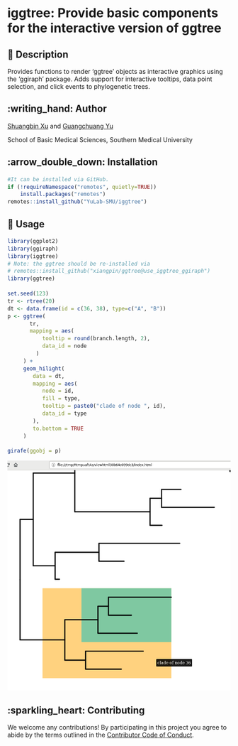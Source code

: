 <!-- README.md is generated from README.Rmd. Please edit that file -->

# iggtree: Provide basic components for the interactive version of ggtree

## :newspaper: Description

Provides functions to render ‘ggtree’ objects as interactive graphics
using the ‘ggiraph’ package. Adds support for interactive tooltips, data
point selection, and click events to phylogenetic trees.

## :writing\_hand: Author

[Shuangbin Xu](https://github.com/xiangpin) and [Guangchuang
Yu](https://guangchuangyu.github.io)

School of Basic Medical Sciences, Southern Medical University

## :arrow\_double\_down: Installation

``` r
#It can be installed via GitHub.
if (!requireNamespace("remotes", quietly=TRUE))
    install.packages("remotes")
remotes::install_github("YuLab-SMU/iggtree")
```

## :beginner: Usage

``` r
library(ggplot2)
library(ggiraph)
library(iggtree)
# Note: the ggtree should be re-installed via
# remotes::install_github("xiangpin/ggtree@use_iggtree_ggiraph")
library(ggtree)

set.seed(123)
tr <- rtree(20)
dt <- data.frame(id = c(36, 38), type=c("A", "B"))
p <- ggtree(
       tr, 
       mapping = aes(
           tooltip = round(branch.length, 2), 
           data_id = node
         )
     ) +
     geom_hilight(
        data = dt, 
        mapping = aes(
           node = id, 
           fill = type, 
           tooltip = paste0("clade of node ", id), 
           data_id = type
        ), 
        to.bottom = TRUE
     )

girafe(ggobj = p)
```

![](./inst/extdata/example1.png)

## :sparkling\_heart: Contributing

We welcome any contributions\! By participating in this project you
agree to abide by the terms outlined in the [Contributor Code of
Conduct](CONDUCT.md).
